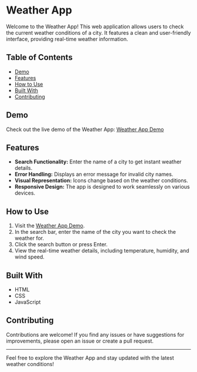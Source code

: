 # Weather App

Welcome to the Weather App! This web application allows users to check the current weather conditions of a city. It features a clean and user-friendly interface, providing real-time weather information.

## Table of Contents

-   [Demo](#demo)
-   [Features](#features)
-   [How to Use](#how-to-use)
-   [Built With](#built-with)
-   [Contributing](#contributing)

## Demo

Check out the live demo of the Weather App: [Weather App Demo](https://kirankumar72.github.io/Weather-API/)

## Features

-   **Search Functionality:** Enter the name of a city to get instant weather details.
-   **Error Handling:** Displays an error message for invalid city names.
-   **Visual Representation:** Icons change based on the weather conditions.
-   **Responsive Design:** The app is designed to work seamlessly on various devices.

## How to Use

1.  Visit the [Weather App Demo](https://kirankumar72.github.io/Weather-API/).
2.  In the search bar, enter the name of the city you want to check the weather for.
3.  Click the search button or press Enter.
4.  View the real-time weather details, including temperature, humidity, and wind speed.

## Built With

-   HTML
-   CSS
-   JavaScript

## Contributing

Contributions are welcome! If you find any issues or have suggestions for improvements, please open an issue or create a pull request.

----------

Feel free to explore the Weather App and stay updated with the latest weather conditions!
